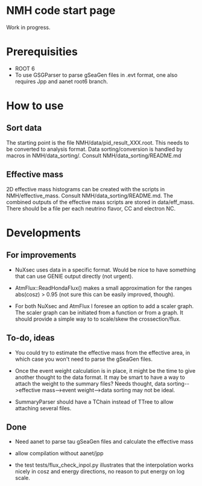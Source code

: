 NMH code start page
===================
Work in progress.

Prerequisities
==============
* ROOT 6
* To use GSGParser to parse gSeaGen files in .evt format, one also requires Jpp and aanet root6 branch.

How to use
==========

Sort data
----------
The starting point is the file NMH/data/pid_result_XXX.root. This needs to be converted to analysis format. Data sorting/conversion is handled by macros in NMH/data_sorting/. Consult NMH/data_sorting/README.md

Effective mass
--------------
2D effective mass histograms can be created with the scripts in NMH/effective_mass. Consult NMH/data_sorting/README.md. The combined outputs of the effective mass scripts are stored in data/eff_mass. There should be a file per each neutrino flavor, CC and electron NC.

Developments
============

For improvements
----------------

* NuXsec uses data in a specific format. Would be nice to have something that can use GENIE output directly (not urgent).

* AtmFlux::ReadHondaFlux() makes a small approximation for the ranges abs(cosz) > 0.95 (not sure this can be easily improved, though).

* For both NuXsec and AtmFlux I foresee an option to add a scaler graph. The scaler graph can be initiated from a function or from a graph. It should provide a simple way to to scale/skew the crossection/flux.

To-do, ideas
------------

* You could try to estimate the effective mass from the effective area, in which case you won't need to parse the gSeaGen files.

* Once the event weight calculation is in place, it might be the time to give another thought to the data format. It may be smart to have a way to attach the weight to the summary files? Needs thought, data sorting-->effective mass-->event weight-->data sorting may not be ideal.

* SummaryParser should have a TChain instead of TTree to allow attaching several files.

Done
----

* Need aanet to parse tau gSeaGen files and calculate the effective mass

* allow compilation without aanet/jpp

* the test tests/flux_check_inpol.py illustrates that the interpolation works nicely in cosz and energy directions, no reason to put energy on log scale.